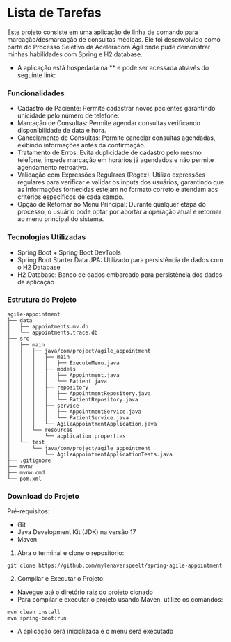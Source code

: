 # Lista de Tarefas

Este projeto consiste em uma aplicação de linha de comando para marcação/desmarcação de consultas médicas. Ele foi desenvolvido como parte do Processo Seletivo da Aceleradora Ágil onde pude demonstrar minhas habilidades com Spring e H2 database.

- A aplicação está hospedada na ** e pode ser acessada através do seguinte link:

### Funcionalidades

- Cadastro de Paciente: Permite cadastrar novos pacientes garantindo unicidade pelo número de telefone.
- Marcação de Consultas: Permite agendar consultas verificando disponibilidade de data e hora.
- Cancelamento de Consultas: Permite cancelar consultas agendadas, exibindo informações antes da confirmação.
- Tratamento de Erros: Evita duplicidade de cadastro pelo mesmo telefone, impede marcação em horários já agendados e não permite agendamento retroativo.
- Validação com Expressões Regulares (Regex): Utilizo expressões regulares para verificar e validar os inputs dos usuários, garantindo que as informações fornecidas estejam no formato correto e atendam aos critérios específicos de cada campo.
- Opção de Retornar ao Menu Principal: Durante qualquer etapa do processo, o usuário pode optar por abortar a operação atual e retornar ao menu principal do sistema.

### Tecnologias Utilizadas

- Spring Boot + Spring Boot DevTools
- Spring Boot Starter Data JPA: Utilizado para persistência de dados com o H2 Database
- H2 Database: Banco de dados embarcado para persistência dos dados da aplicação

### Estrutura do Projeto

```
agile-appointment
├── data
│   ├── appointments.mv.db
│   └── appointments.trace.db
├── src
│   ├── main
│   │   ├── java/com/project/agile_appointment
│   │   │   ├── main
│   │   │   │   ├── ExecuteMenu.java
│   │   │   ├── models
│   │   │   │   ├── Appointment.java
│   │   │   │   └── Patient.java
│   │   │   ├── repository
│   │   │   │   ├── AppointmentRepository.java
│   │   │   │   └── PatientRepository.java
│   │   │   ├── service
│   │   │   │   ├── AppointmentService.java
│   │   │   │   └── PatientService.java
│   │   │   └── AgileAppointmentApplication.java
│   │   └── resources
│   │       └── application.properties
│   └── test
│       └── java/com/project/agile_appointment
│           └── AgileAppointmentApplicationTests.java
├── .gitignore
├── mvnw
├── mvnw.cmd
└── pom.xml

```

### Download do Projeto

Pré-requisitos:

- Git
- Java Development Kit (JDK) na versão 17
- Maven

1. Abra o terminal e clone o repositório:

```
git clone https://github.com/mylenaverspeelt/spring-agile-appointment
```

2. Compilar e Executar o Projeto:

- Navegue até o diretório raiz do projeto clonado
- Para compilar e executar o projeto usando Maven, utilize os comandos:

```
mvn clean install
mvn spring-boot:run
```

- A aplicação será inicializada e o menu será executado
